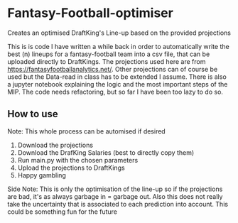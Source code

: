 # Fantasy-Football-optimiser
Creates an optimised DraftKing's Line-up based on the provided projections

This is is code I have written a while back in order to automatically write the best (n) lineups for a fantasy-football team into a csv file, that can be uploaded directly to DraftKings. 
The projections used here are from https://fantasyfootballanalytics.net/. Other projections can of course be used but the Data-read in class has to be extended I assume. 
There is also a jupyter notebook explaining the logic and the most important steps of the MIP.
The code needs refactoring, but so far I have been too lazy to do so.

## How to use
Note: This whole process can be automised if desired
1. Download the projections
2. Download the DrafKing Salaries (best to directly copy them)
3. Run main.py with the chosen parameters
4. Upload the projections to DraftKings
5. Happy gambling

Side Note: This is only the optimisation of the line-up so if the projections are bad, it's as always garbage in = garbage out. Also this does not really take the uncertainty that is associated to each prediction into account. This could be something fun for the future